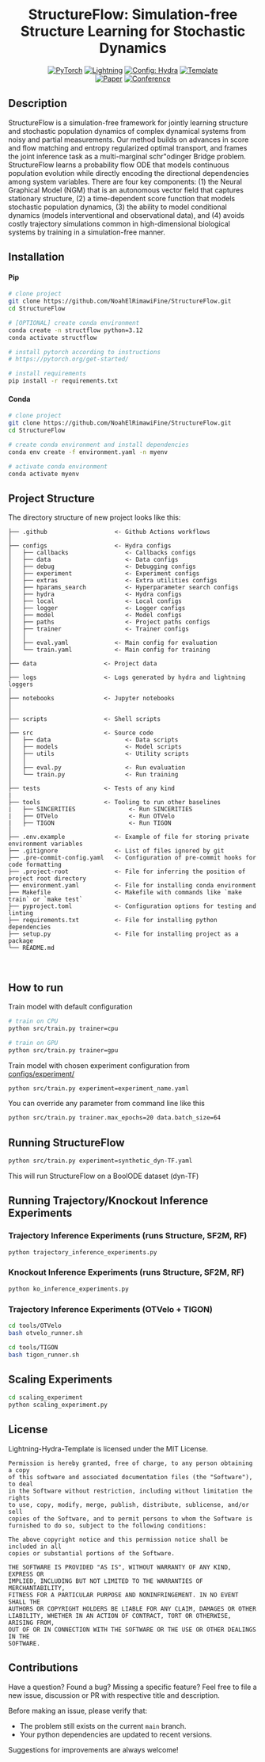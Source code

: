 <div align="center">

# StructureFlow: Simulation-free Structure Learning for Stochastic Dynamics

<a href="https://pytorch.org/get-started/locally/"><img alt="PyTorch" src="https://img.shields.io/badge/PyTorch-ee4c2c?logo=pytorch&logoColor=white"></a>
<a href="https://pytorchlightning.ai/"><img alt="Lightning" src="https://img.shields.io/badge/-Lightning-792ee5?logo=pytorchlightning&logoColor=white"></a>
<a href="https://hydra.cc/"><img alt="Config: Hydra" src="https://img.shields.io/badge/Config-Hydra-89b8cd"></a>
<a href="https://github.com/ashleve/lightning-hydra-template"><img alt="Template" src="https://img.shields.io/badge/-Lightning--Hydra--Template-017F2F?style=flat&logo=github&labelColor=gray"></a><br>
[![Paper](http://img.shields.io/badge/paper-arxiv.1001.2234-B31B1B.svg)](https://www.nature.com/articles/nature14539)
[![Conference](http://img.shields.io/badge/AnyConference-year-4b44ce.svg)](https://papers.nips.cc/paper/2020)

</div>

## Description
StructureFlow is a simulation-free framework for jointly learning structure and stochastic population dynamics of complex dynamical systems from noisy and partial measurements. Our method builds on advances in score and flow matching and entropy regularized optimal transport, and frames the joint inference task as a multi-marginal schr\"odinger Bridge problem. StructureFlow learns a probability flow ODE that models continuous population evolution while directly encoding the directional dependencies among system variables. There are four key components: (1) the Neural Graphical Model (NGM) that is an autonomous vector field that captures stationary structure, (2) a time-dependent score function that models stochastic population dynamics, (3) the ability to model conditional dynamics (models interventional and observational data), and (4) avoids costly trajectory simulations common in high-dimensional biological systems by training in a simulation-free manner.

## Installation

#### Pip

```bash
# clone project
git clone https://github.com/NoahElRimawiFine/StructureFlow.git
cd StructureFlow

# [OPTIONAL] create conda environment
conda create -n structflow python=3.12
conda activate structflow

# install pytorch according to instructions
# https://pytorch.org/get-started/

# install requirements
pip install -r requirements.txt
```

#### Conda

```bash
# clone project
git clone https://github.com/NoahElRimawiFine/StructureFlow.git
cd StructureFlow

# create conda environment and install dependencies
conda env create -f environment.yaml -n myenv

# activate conda environment
conda activate myenv
```

## Project Structure

The directory structure of new project looks like this:

```
├── .github                   <- Github Actions workflows
│
├── configs                   <- Hydra configs
│   ├── callbacks                <- Callbacks configs
│   ├── data                     <- Data configs
│   ├── debug                    <- Debugging configs
│   ├── experiment               <- Experiment configs
│   ├── extras                   <- Extra utilities configs
│   ├── hparams_search           <- Hyperparameter search configs
│   ├── hydra                    <- Hydra configs
│   ├── local                    <- Local configs
│   ├── logger                   <- Logger configs
│   ├── model                    <- Model configs
│   ├── paths                    <- Project paths configs
│   ├── trainer                  <- Trainer configs
│   │
│   ├── eval.yaml             <- Main config for evaluation
│   └── train.yaml            <- Main config for training
│
├── data                   <- Project data
│
├── logs                   <- Logs generated by hydra and lightning loggers
│
├── notebooks              <- Jupyter notebooks
│                             
│
├── scripts                <- Shell scripts
│
├── src                    <- Source code
│   ├── data                     <- Data scripts
│   ├── models                   <- Model scripts
│   ├── utils                    <- Utility scripts
│   │
│   ├── eval.py                  <- Run evaluation
│   └── train.py                 <- Run training
│
├── tests                  <- Tests of any kind
|
├── tools                  <- Tooling to run other baselines
|   ├── SINCERITIES               <- Run SINCERITIES
|   ├── OTVelo                    <- Run OTVelo
|   ├── TIGON                     <- Run TIGON
│
├── .env.example              <- Example of file for storing private environment variables
├── .gitignore                <- List of files ignored by git
├── .pre-commit-config.yaml   <- Configuration of pre-commit hooks for code formatting
├── .project-root             <- File for inferring the position of project root directory
├── environment.yaml          <- File for installing conda environment
├── Makefile                  <- Makefile with commands like `make train` or `make test`
├── pyproject.toml            <- Configuration options for testing and linting
├── requirements.txt          <- File for installing python dependencies
├── setup.py                  <- File for installing project as a package
└── README.md
```

<br>

## How to run

Train model with default configuration

```bash
# train on CPU
python src/train.py trainer=cpu

# train on GPU
python src/train.py trainer=gpu
```

Train model with chosen experiment configuration from [configs/experiment/](configs/experiment/)

```bash
python src/train.py experiment=experiment_name.yaml
```

You can override any parameter from command line like this

```bash
python src/train.py trainer.max_epochs=20 data.batch_size=64
```

## Running StructureFlow

```bash
python src/train.py experiment=synthetic_dyn-TF.yaml
```
This will run StructureFlow on a BoolODE dataset (dyn-TF)

## Running Trajectory/Knockout Inference Experiments

### Trajectory Inference Experiments (runs Structure, SF2M, RF)

```bash
python trajectory_inference_experiments.py
```

### Knockout Inference Experiments (runs Structure, SF2M, RF)

```bash
python ko_inference_experiments.py
```

### Trajectory Inference Experiments (OTVelo + TIGON)

```bash
cd tools/OTVelo
bash otvelo_runner.sh
```

```bash
cd tools/TIGON
bash tigon_runner.sh
```

## Scaling Experiments

```bash
cd scaling_experiment
python scaling_experiment.py
```


## License

Lightning-Hydra-Template is licensed under the MIT License.

```
Permission is hereby granted, free of charge, to any person obtaining a copy
of this software and associated documentation files (the "Software"), to deal
in the Software without restriction, including without limitation the rights
to use, copy, modify, merge, publish, distribute, sublicense, and/or sell
copies of the Software, and to permit persons to whom the Software is
furnished to do so, subject to the following conditions:

The above copyright notice and this permission notice shall be included in all
copies or substantial portions of the Software.

THE SOFTWARE IS PROVIDED "AS IS", WITHOUT WARRANTY OF ANY KIND, EXPRESS OR
IMPLIED, INCLUDING BUT NOT LIMITED TO THE WARRANTIES OF MERCHANTABILITY,
FITNESS FOR A PARTICULAR PURPOSE AND NONINFRINGEMENT. IN NO EVENT SHALL THE
AUTHORS OR COPYRIGHT HOLDERS BE LIABLE FOR ANY CLAIM, DAMAGES OR OTHER
LIABILITY, WHETHER IN AN ACTION OF CONTRACT, TORT OR OTHERWISE, ARISING FROM,
OUT OF OR IN CONNECTION WITH THE SOFTWARE OR THE USE OR OTHER DEALINGS IN THE
SOFTWARE.
```

## Contributions
<div align="left">

Have a question? Found a bug? Missing a specific feature? Feel free to file a new issue, discussion or PR with respective title and description.

Before making an issue, please verify that:

- The problem still exists on the current `main` branch.
- Your python dependencies are updated to recent versions.

Suggestions for improvements are always welcome!
